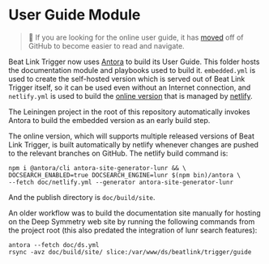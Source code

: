 # User Guide Module

> :mag_right: If you are looking for the online user guide, it has
> [moved](https://blt-guide.deepsymmetry.org/) off of
> GitHub to become easier to read and navigate.

Beat Link Trigger now uses [Antora](https://antora.org) to build its
User Guide. This folder hosts the documentation module and playbooks
used to build it. `embedded.yml` is used to create the self-hosted
version which is served out of Beat Link Trigger itself, so it can be
used even without an Internet connection, and `netlify.yml` is used to
build the [online version](https://blt-guide.deepsymmetry.org/) that
is managed by [netlify](https://www.netlify.com).

The Leiningen project in the root of this repository automatically
invokes Antora to build the embedded version as an early build step.

The online version, which will supports multiple released versions of
Beat Link Trigger, is built automatically by netlify whenever changes
are pushed to the relevant branches on GitHub. The netlify build
command is:

    npm i @antora/cli antora-site-generator-lunr && \
    DOCSEARCH_ENABLED=true DOCSEARCH_ENGINE=lunr $(npm bin)/antora \
    --fetch doc/netlify.yml --generator antora-site-generator-lunr

And the publish directory is `doc/build/site`.

An older workflow was to build the documentation site manually for
hosting on the Deep Symmetry web site by running the following
commands from the project root (this also predated the integration of
lunr search features):

    antora --fetch doc/ds.yml
    rsync -avz doc/build/site/ slice:/var/www/ds/beatlink/trigger/guide
